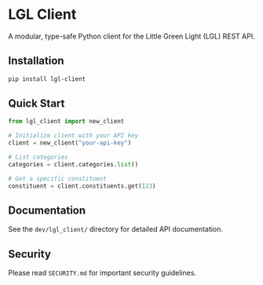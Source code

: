 # LGL Client

A modular, type-safe Python client for the Little Green Light (LGL) REST API.

## Installation

```bash
pip install lgl-client
```

## Quick Start

```python
from lgl_client import new_client

# Initialize client with your API key
client = new_client("your-api-key")

# List categories
categories = client.categories.list()

# Get a specific constituent
constituent = client.constituents.get(123)
```

## Documentation

See the `dev/lgl_client/` directory for detailed API documentation.

## Security

Please read `SECURITY.md` for important security guidelines. 